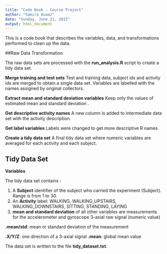 ```yaml
---
title: "Code Book - Course Project"
author: "Samira Ouaaz"
date: "Sunday, June 21, 2015"
output: html_document
---
```

This is a code book that describes the variables, data, and transformations performed to clean up the data.


##Raw Data Transformation

The raw data sets are processed with the **run_analysis.R** script to create a tidy data set.

**Merge training and test sets**
Test and training data, subject ids and activity ids are merged to obtain a single data set. 
Variables are labelled with the names assigned by original collectors.

**Extract mean and standard deviation variables** 
Keep only the values of estimated mean and standard deviation .

**Get descriptive activity names** 
A new column is added to intermediate data set with the activity description.

**Get label variables** 
Labels were changed to get more descriptive R names

**Create a tidy data set**
A final tidy data set where numeric variables are averaged for each activity and each subject.

## Tidy Data Set

**Variables**

The tidy data set contains :

1. A **Subject** identifier of the subject who carried the experiment (Subject). Range is from 1 to 30.
2. An **Activity** label: WALKING, WALKING_UPSTAIRS, WALKING_DOWNSTAIRS, SITTING, STANDING, LAYING
3. **mean and standard deviation** of all other variables are measurements for the accelerometer and gyroscope 3-axial raw signal (numeric value)

**.mean/std**: mean or standard deviation of the measurement

**.X/Y/Z**: one direction of a 3-axial signal
**.mean**: global mean value

The data set is written to the file **tidy_dataset.txt**.
